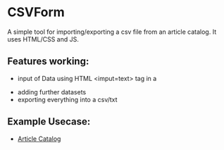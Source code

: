 # CSVForm

A simple tool for importing/exporting a csv file from an article catalog. It uses HTML/CSS and JS.

## Features working:
* input of Data using HTML <imput=text> tag in a <form>
* adding further datasets
* exporting everything into a csv/txt

## Example Usecase:
* [Article Catalog](https://xmeadow.github.io/CSVForm/index.html)
